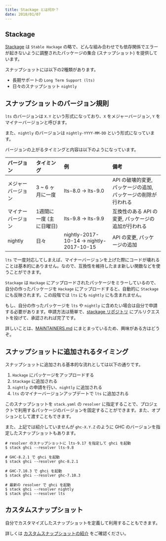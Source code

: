 ```yaml
---
title: Stackage とは何か？
date: 2018/01/07
---
```


## Stackage

[Stackage](https://www.stackage.org/) は `Stable Hackage` の略で、どんな組み合わせでも依存関係でエラーが起きないように調整されたパッケージの集合 (スナップショット) を提供しています。

スナップショットには以下の2種類があります。

- 長期サポートの `Long Term Support (lts)`
- 日々のスナップショット `nightly`

## スナップショットのバージョン規則

`lts` のバージョンは `X.Y` という形式になっており、`X` をメジャーバージョン, `Y` をマイナーバージョンと呼びます。

また、`nightly` のバージョンは `nightly-YYYY-MM-DD` という形式になっています。

バージョンの上がるタイミングと内容は以下のようになっています。

| バージョン | タイミング | 例 | 備考 |
|:-----|:-----|:------|:------|
| メジャーバージョン | 3 ~ 6 ヶ月に一度 | lts-8.0 → lts-9.0 | API の破壊的変更, パッケージの追加, パッケージの削除が行われる |
| マイナーバージョン | 1週間に一度 (主に日曜日) | lts-9.8 → lts-9.9 | 互換性のある API の変更, パッケージの追加が行われる |
| nightly | 日々 | nightly-2017-10-14 → nightly-2017-10-15 | API の変更, パッケージの追加

`lts` で一度対応してしまえば、マイナーバージョンを上げた際にコードが壊れることは基本的にありません。なので、互換性を維持したまま新しい関数などを使うことができます。

`Stackage` は `Hackage` にアップロードされたパッケージをミラーしているので、自分の作ったパッケージを `Hackage` にアップロードすると、自動的に `Stackage` にも反映されます。この段階では `lts` にも `nightly` にも含まれません。

もし、自分の作ったパッケージを `lts` や `nightly` に含めたい場合は自分で申請する必要があります。申請方法は簡単で、[stackage リポジトリ](https://github.com/fpco/stackage/pulls) にプルリクエストを投げて、承認されれば完了です。

詳しいことは、[MAINTAINERS.md](https://github.com/fpco/stackage/blob/master/MAINTAINERS.md) にまとまっているため、興味がある方はどうぞ。

## スナップショットに追加されるタイミング

スナップショットに追加される基本的な流れとしては以下の通りです。

1. `Hackage` にパッケージをアップロードする
2. `Stackage` に追加される
3. `nightly` の申請を行い、`nightly` に追加される
4. `lts` のマイナーバージョンアップデートで `lts` に追加される

このスナップショットを `stack.yaml` の `resolver` に指定することで、プロジェクトで利用するパッケージのバージョンを固定することができます。また、オプションとして渡すこともできます。

また、上記では紹介していませんが `ghc-X.Y.Z` のように GHC のバージョンを指定したスナップショットもあります。

```shell-session
# resolver のスナップショットに lts-9.17 を指定して ghci を起動
$ stack ghci --resolver lts-9.8

# GHC-8.2.1 で ghci を起動
$ stack ghci --resolver ghc-8.2.1

# GHC-7.10.3 で ghci を起動
$ stack ghci --resolver ghc-7.10.3

# 最新の resolver で ghci を起動
$ stack ghci --resolver nightly
$ stack ghci --resolver lts
```

## カスタムスナップショット

自分でカスタマイズしたスナップショットを定義して利用することもできます。

詳しくは [カスタムスナップショットの紹介](/posts/2017-12-23-stack161.html) をご確認ください。